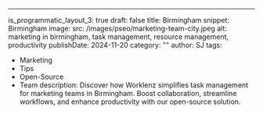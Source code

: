 ---
is_programmatic_layout_3: true
draft: false
title: Birmingham
snippet: Birmingham
image:
  src: /images/pseo/marketing-team-city.jpeg
  alt: marketing in birmingham, task management, resource management, productivity
publishDate: 2024-11-20
category: ""
author: SJ
tags:
  - Marketing
  - Tips
  - Open-Source
  - Team
description: Discover how Worklenz simplifies task management for marketing teams in Birmingham. Boost collaboration, streamline workflows, and enhance productivity with our open-source solution.